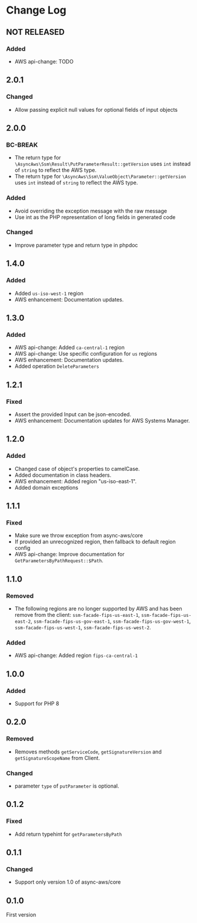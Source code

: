 # Change Log

## NOT RELEASED

### Added

- AWS api-change: TODO

## 2.0.1

### Changed

- Allow passing explicit null values for optional fields of input objects

## 2.0.0

### BC-BREAK

- The return type for `\AsyncAws\Ssm\Result\PutParameterResult::getVersion` uses `int` instead of `string` to reflect the AWS type.
- The return type for `\AsyncAws\Ssm\ValueObject\Parameter::getVersion` uses `int` instead of `string` to reflect the AWS type.

### Added

- Avoid overriding the exception message with the raw message
- Use int as the PHP representation of long fields in generated code

### Changed

- Improve parameter type and return type in phpdoc

## 1.4.0

### Added

- Added `us-iso-west-1` region
- AWS enhancement: Documentation updates.

## 1.3.0

### Added

- AWS api-change: Added `ca-central-1` region
- AWS api-change: Use specific configuration for `us` regions
- AWS enhancement: Documentation updates.
- Added operation `DeleteParameters`

## 1.2.1

### Fixed

- Assert the provided Input can be json-encoded.
- AWS enhancement: Documentation updates for AWS Systems Manager.

## 1.2.0

### Added

- Changed case of object's properties to camelCase.
- Added documentation in class headers.
- AWS enhancement: Added region "us-iso-east-1".
- Added domain exceptions

## 1.1.1

### Fixed

- Make sure we throw exception from async-aws/core
- If provided an unrecognized region, then fallback to default region config
- AWS api-change: Improve documentation for `GetParametersByPathRequest::$Path`.

## 1.1.0

### Removed

- The following regions are no longer supported by AWS and has been remove from
  the client: `ssm-facade-fips-us-east-1`, `ssm-facade-fips-us-east-2`, `ssm-facade-fips-us-gov-east-1`,
  `ssm-facade-fips-us-gov-west-1`, `ssm-facade-fips-us-west-1`, `ssm-facade-fips-us-west-2`.

### Added

- AWS api-change: Added region `fips-ca-central-1`

## 1.0.0

### Added

- Support for PHP 8

## 0.2.0

### Removed

- Removes methods `getServiceCode`, `getSignatureVersion` and `getSignatureScopeName` from Client.

### Changed

- parameter `type` of `putParameter` is optional.

## 0.1.2

### Fixed

- Add return typehint for `getParametersByPath`

## 0.1.1

### Changed

- Support only version 1.0 of async-aws/core

## 0.1.0

First version
